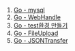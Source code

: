 1. [Go - mysql](https://github.com/ckdqja135/Typescript-restful-starter/blob/master/mdfile/2020-09-15/Go%20-%20mysql(simple).md)
2. [Go - WebHandle](https://github.com/ckdqja135/Typescript-restful-starter/blob/master/mdfile/2020-09-15/Go%20-%20Web%20Handler.md)
3. [Go - test환경 만들기](https://github.com/ckdqja135/Typescript-restful-starter/blob/master/mdfile/2020-09-15/Go%20-%20test%ED%99%98%EA%B2%BD%20%EB%A7%8C%EB%93%A4%EA%B8%B0.md)
4. [Go - FileUpload](https://github.com/ckdqja135/Typescript-restful-starter/edit/master/mdfile/2020-09-15/Go%20-%20FileUpload.md)
5. [Go - JSONTransfer](https://github.com/ckdqja135/Typescript-restful-starter/blob/master/mdfile/2020-09-15/Go%20-%20JSON%20Transfer.md)
